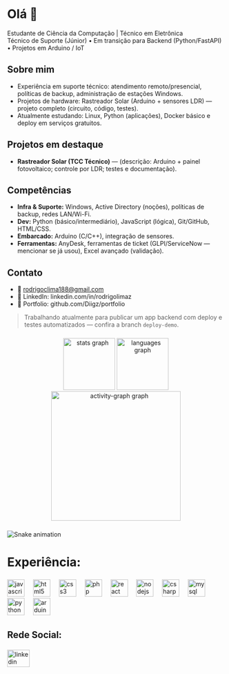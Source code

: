 # Olá 👋

Estudante de Ciência da Computação | Técnico em Eletrônica  
Técnico de Suporte (Júnior) • Em transição para Backend (Python/FastAPI) • Projetos em Arduino / IoT

## Sobre mim
- Experiência em suporte técnico: atendimento remoto/presencial, políticas de backup, administração de estações Windows.  
- Projetos de hardware: Rastreador Solar (Arduino + sensores LDR) — projeto completo (circuito, código, testes).  
- Atualmente estudando: Linux, Python (aplicações), Docker básico e deploy em serviços gratuitos.

## Projetos em destaque
- **Rastreador Solar (TCC Técnico)** — (descrição: Arduino + painel fotovoltaico; controle por LDR; testes e documentação).  

## Competências
- **Infra & Suporte:** Windows, Active Directory (noções), políticas de backup, redes LAN/Wi-Fi.  
- **Dev:** Python (básico/intermediário), JavaScript (lógica), Git/GitHub, HTML/CSS.  
- **Embarcado:** Arduino (C/C++), integração de sensores.  
- **Ferramentas:** AnyDesk, ferramentas de ticket (GLPI/ServiceNow — mencionar se já usou), Excel avançado (validação).

## Contato
- 📧 rodrigoclima188@gmail.com  
- 🔗 LinkedIn: linkedin.com/in/rodrigolimaz  
- 🔗 Portfolio: github.com/Diigz/portfolio

> Trabalhando atualmente para publicar um app backend com deploy e testes automatizados — confira a branch `deploy-demo`.

###

<div align="center">
  <img src="https://github-readme-stats.vercel.app/api?username=Diigz&hide_title=false&hide_rank=false&show_icons=true&include_all_commits=true&count_private=true&disable_animations=false&theme=codeSTACKr&locale=en&hide_border=false&order=1" height="120" alt="stats graph"  />
  <img src="https://github-readme-stats.vercel.app/api/top-langs?username=Diigz&locale=en&hide_title=false&layout=compact&card_width=320&langs_count=5&theme=codeSTACKr&hide_border=false&order=2" height="120" alt="languages graph"  />
  <img src="https://github-readme-activity-graph.vercel.app/graph?username=Diigz&radius=16&theme=tokyo-night&area=true&order=5" height="300" alt="activity-graph graph"  />
</div>

###

<img src="https://raw.githubusercontent.com/Diigz/Diigz/output/snake.svg" alt="Snake animation" />

###

<h1 align="left">Experiência:</h1>

###

<div align="left">
  <img src="https://cdn.jsdelivr.net/gh/devicons/devicon/icons/javascript/javascript-original.svg" height="40" alt="javascript logo"  />
  <img width="12" />
  <img src="https://cdn.jsdelivr.net/gh/devicons/devicon/icons/html5/html5-original.svg" height="40" alt="html5 logo"  />
  <img width="12" />
  <img src="https://cdn.jsdelivr.net/gh/devicons/devicon/icons/css3/css3-original.svg" height="40" alt="css3 logo"  />
  <img width="12" />
  <img src="https://cdn.jsdelivr.net/gh/devicons/devicon/icons/php/php-original.svg" height="40" alt="php logo"  />
  <img width="12" />
  <img src="https://cdn.jsdelivr.net/gh/devicons/devicon/icons/react/react-original.svg" height="40" alt="react logo"  />
  <img width="12" />
  <img src="https://cdn.jsdelivr.net/gh/devicons/devicon/icons/nodejs/nodejs-original.svg" height="40" alt="nodejs logo"  />
  <img width="12" />
  <img src="https://cdn.jsdelivr.net/gh/devicons/devicon/icons/csharp/csharp-original.svg" height="40" alt="csharp logo"  />
  <img width="12" />
  <img src="https://cdn.jsdelivr.net/gh/devicons/devicon/icons/mysql/mysql-original.svg" height="40" alt="mysql logo"  />
  <img width="12" />
  <img src="https://cdn.jsdelivr.net/gh/devicons/devicon/icons/python/python-original.svg" height="40" alt="python logo"  />
  <img width="12" />
  <img src="https://cdn.jsdelivr.net/gh/devicons/devicon/icons/arduino/arduino-original.svg" height="40" alt="arduino logo"  />
</div>

###

<h2 align="left">Rede Social:</h2>

###

<div align="left">
  <a href="https://www.linkedin.com/in/rodrigolimaz/" target="_blank">
    <img src="https://raw.githubusercontent.com/maurodesouza/profile-readme-generator/master/src/assets/icons/social/linkedin/default.svg" width="52" height="40" alt="linkedin logo"  />
  </a>
</div>

###
